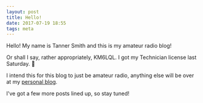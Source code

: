 ```yaml
---
layout: post
title: Hello!
date: 2017-07-19 18:55
tags: meta
---
```


Hello! My name is Tanner Smith and this is my amateur radio blog!

Or shall I say, rather appropriately, KM6LQL. I got my Technician license last Saturday. 🎉

I intend this for this blog to just be amateur radio, anything else will be over at my [personal blog](http://tannersmith.me).

I've got a few more posts lined up, so stay tuned!
